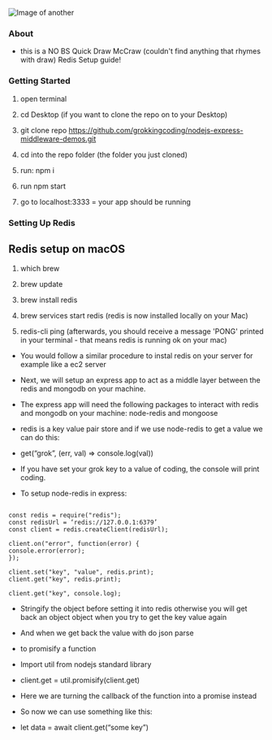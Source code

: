 ![Image of another](https://source.unsplash.com/EqPF4QT60j4)

### About

- this is a NO BS Quick Draw McCraw (couldn't find anything that rhymes with draw) Redis Setup guide!

### Getting Started

1. open terminal

2. cd Desktop (if you want to clone the repo on to your Desktop)

3. git clone repo https://github.com/grokkingcoding/nodejs-express-middleware-demos.git

4. cd into the repo folder (the folder you just cloned)

5. run: npm i

6. run npm start

7. go to localhost:3333 = your app should be running

### Setting Up Redis

## Redis setup on macOS

1. which brew

2. brew update

3. brew install redis

4. brew services start redis (redis is now installed locally on your Mac)

5. redis-cli ping (afterwards, you should receive a message 'PONG' printed in your terminal - that means redis is running ok on your mac)

- You would follow a similar procedure to instal redis on your server for example like a ec2 server
- Next, we will setup an express app to act as a middle layer between the redis and mongodb on your machine.
- The express app will need the following packages to interact with redis and mongodb on your machine: node-redis and mongoose
- redis is a key value pair store and if we use node-redis to get a value we can do this:

- get(“grok”, (err, val) => console.log(val))
- If you have set your grok key to a value of coding, the console will print coding.
- To setup node-redis in express:

```

const redis = require("redis");
const redisUrl = ‘redis://127.0.0.1:6379’
const client = redis.createClient(redisUrl);

client.on("error", function(error) {
console.error(error);
});

client.set("key", "value", redis.print);
client.get("key", redis.print);

client.get("key", console.log);

```

- Stringify the object before setting it into redis otherwise you will get back an object object when you try to get the key value again
- And when we get back the value with do json parse

- to promisify a function
- Import util from nodejs standard library
- client.get = util.promisify(client.get)
- Here we are turning the callback of the function into a promise instead
- So now we can use something like this:
- let data = await client.get(“some key”)
